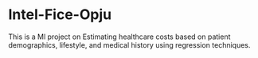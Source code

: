 # Intel-Fice-Opju
This is a Ml project on Estimating healthcare costs based on patient demographics, lifestyle, and medical history using regression techniques.
